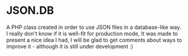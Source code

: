 JSON.DB
=======

A PHP class created in order to use JSON files in a database-like way.
<br />
I really don't know if it is well-fit for production mode, It was made to present a nice idea I had, I will be glad to get comments about ways to improve it - although it is still under development :)
